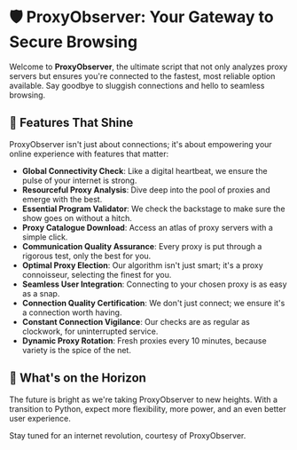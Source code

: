 # 🛡️ ProxyObserver: Your Gateway to Secure Browsing

Welcome to **ProxyObserver**, the ultimate script that not only analyzes proxy servers but ensures you're connected to the fastest, most reliable option available. Say goodbye to sluggish connections and hello to seamless browsing.

## 🌟 Features That Shine

ProxyObserver isn't just about connections; it's about empowering your online experience with features that matter:

- **Global Connectivity Check**: Like a digital heartbeat, we ensure the pulse of your internet is strong.
- **Resourceful Proxy Analysis**: Dive deep into the pool of proxies and emerge with the best.
- **Essential Program Validator**: We check the backstage to make sure the show goes on without a hitch.
- **Proxy Catalogue Download**: Access an atlas of proxy servers with a simple click.
- **Communication Quality Assurance**: Every proxy is put through a rigorous test, only the best for you.
- **Optimal Proxy Election**: Our algorithm isn't just smart; it's a proxy connoisseur, selecting the finest for you.
- **Seamless User Integration**: Connecting to your chosen proxy is as easy as a snap.
- **Connection Quality Certification**: We don't just connect; we ensure it's a connection worth having.
- **Constant Connection Vigilance**: Our checks are as regular as clockwork, for uninterrupted service.
- **Dynamic Proxy Rotation**: Fresh proxies every 10 minutes, because variety is the spice of the net.

## 🔮 What's on the Horizon

The future is bright as we're taking ProxyObserver to new heights. With a transition to Python, expect more flexibility, more power, and an even better user experience.

Stay tuned for an internet revolution, courtesy of ProxyObserver.
